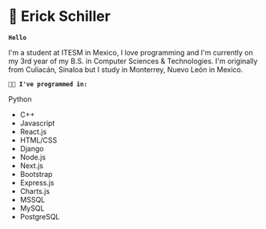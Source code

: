 # 🚴 Erick Schiller 

**`Hello`**

I'm a student at ITESM in Mexico, I love programming and I'm currently on my 3rd year of my B.S. in Computer Sciences & Technologies. I'm originally from Culiacán, Sinaloa but I study in Monterrey, Nuevo León in Mexico.

**`👨‍💻 I've programmed in:`**

Python 
 - C++
 - Javascript 
 - React.js
 - HTML/CSS
 - Django
 - Node.js
 - Next.js
 - Bootstrap
 - Express.js
 - Charts.js
 - MSSQL
 - MySQL
 - PostgreSQL

<!--
**ErickSch/ErickSch** is a ✨ _special_ ✨ repository because its `README.md` (this file) appears on your GitHub profile.

Here are some ideas to get you started:

- 🔭 I’m currently working on ...
- 🌱 I’m currently learning ...
- 👯 I’m looking to collaborate on ...
- 🤔 I’m looking for help with ...
- 💬 Ask me about ...
- 📫 How to reach me: ...
- 😄 Pronouns: ...
- ⚡ Fun fact: ...
-->
